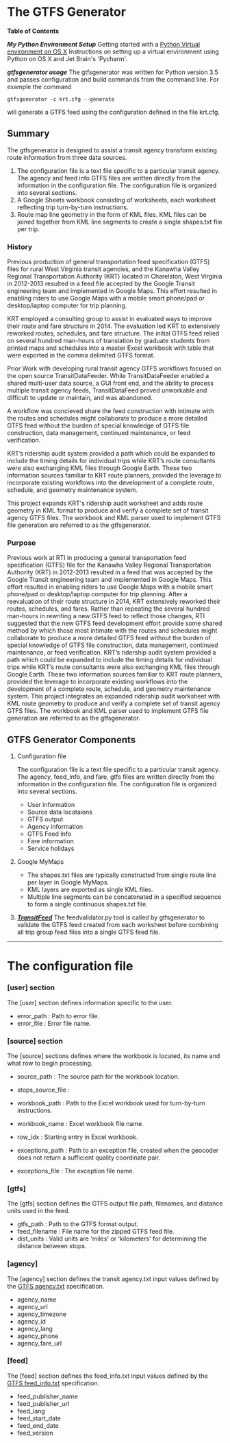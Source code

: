 # The GTFS Generator

**Table of Contents**


**_My Python Environment Setup_**
Getting started with a [Python Virtual environment on OS X](https://bitbucket.org/Dr_Pete/os-x-virtual-envirionment)
Instructions on setting up a virtual environment using Python on OS X and Jet Brain's 'Pycharm'.

**_gtfsgenerator usage_**
The gtfsgenerator was written for Python version 3.5 and passes configuration and build commands from the command line. For example the command

```
gtfsgenerator -c krt.cfg --generate
```

will generate a GTFS feed using the configuration defined in the file krt.cfg.

## Summary
The gtfsgenerator is designed to assist a transit agency transform existing route information from three data sources.

1. The configuration file is a text file specific to a particular transit agency. The agency and feed info GTFS files
    are written directly from the information in the configuration file. The configuration file is organized into several
    sections.
2. A Google Sheets workbook consisting of worksheets, each worksheet reflecting trip turn-by-turn instructions.
3. Route map line geometry in the form of KML files. KML files can be joined together from KML line segments to create a single shapes.txt file per trip.

### History 
Previous production of general transportation feed specification (GTFS) files for rural West Virginia transit agencies, and the Kanawha Valley Regional Transportation Authority (KRT) located in Charelston, West Virginia in 2012-2013 resulted in a feed file accepted by the Google Transit engineering team and implemented in Google Maps. This effort resulted in enabling riders to use Google Maps with a mobile smart phone/pad or desktop/laptop computer for trip planning.

KRT employed a consulting group to assist in evaluated ways to improve their route and fare structure in 2014. The evaluation led KRT to extensively reworked routes, schedules, and fare structure. The initial GTFS feed relied on several hundred man-hours of translation by graduate students from printed maps and schedules into a master Excel workbook with table that were exported in the comma delimited GTFS format.

Prior Work with developing rural transit agency GTFS workflows focused on the open source TransitDataFeeder. While TransitDataFeeder enabled a shared multi-user data source, a GUI front end, and the ability to process multiple transit agency feeds, TransitDataFeed proved unworkable and difficult to update or maintain, and was abandoned.

A workflow was concieved share the feed construction with  intimate with the routes and schedules might collaborate to produce a more detailed GTFS feed without the burden of special knowledge of GTFS file construction, data management, continued maintenance, or feed verification.

KRT’s ridership audit system provided a path which could be expanded to include the timing details for individual trips while KRT’s route consultants were also exchanging KML files through Google Earth. These two information sources familiar to KRT route planners, provided the leverage to incorporate existing workflows into the development of a complete route, schedule, and geometry maintenance system.

This project expands KRT's ridership audit worksheet and adds route geometry in KML format to produce and verify a complete set of transit agency GTFS files. The workbook and KML parser used to implement GTFS file generation are referred to as the gtfsgenerator.

### Purpose
Previous work at RTI in producing a general transportation feed specification (GTFS) file for the Kanawha Valley Regional Transportation Authority (KRT) in 2012-2013 resulted in a feed that was accepted by the Google Transit engineering team and implemented in Google Maps. This effort resulted in enabling riders to use Google Maps with a mobile smart phone/pad or desktop/laptop computer for trip planning.
After a reevaluation of their route structure in 2014, KRT extensively reworked their routes, schedules, and fares. Rather than repeating the several hundred man-hours in rewriting a new GTFS feed to reflect those changes, RTI suggested that the new GTFS feed development effort provide some shared method by which those most intimate with the routes and schedules might collaborate to produce a more detailed GTFS feed without the burden of special knowledge of GTFS file construction, data management, continued maintenance, or feed verification.
KRT’s ridership audit system provided a path which could be expanded to include the timing details for individual trips while KRT’s route consultants were also exchanging KML files through Google Earth. These two information sources familiar to KRT route planners, provided the leverage to incorporate existing workflows into the development of a complete route, schedule, and geometry maintenance system.
This project integrates an expanded ridership audit worksheet with KML route geometry to produce and verify a complete set of transit agency GTFS files. The workbook and KML parser used to implement GTFS file generation are referred to as the gtfsgenerator.

## GTFS Generator Components
1. Configuration file

    The configuration file is a text file specific to a particular transit agency. The agency, feed_info, and fare,  gtfs files are written directly from the information in the configuration file. The configuration file is organized into several sections.
    * User information
    * Source data locataions
    * GTFS output
    * Agency information
    * GTFS Feed Info
    * Fare information
    * Service holidays

2. Google MyMaps
    * The shapes.txt files are typically constructed from single route line per layer in Google MyMaps.
    * KML layers are exported as single KML files.
    * Multiple line segments can be concatenated in a specified sequence to form a single continuous shapes.txt file.
3. [**_TransitFeed_**](https://github.com/google/transitfeed)
    The feedvalidator.py tool is called by gtfsgenerator to validate the GTFS feed created from each worksheet before combining all trip group feed files into a single GTFS feed file.
***

# The configuration file

### [user] section
The [user] section defines information specific to the user.

- error_path
: Path to error file.
- error_file
: Error file name.

### [source] section
The [source] sections defines where the workbook is located, its name and what row to begin processing.

- source_path
: The source path for the workbook location.
- stops_source_file
: 
- workbook_path
: Path to the Excel workbook used for turn-by-turn instructions.
- workbook_name
: Excel workbook file name.

- row_idx
: Starting entry in Excel workbook. 
- exceptions_path
: Path to an exception file, created when the geocoder does not return a sufficient quality coordinate pair.
- exceptions_file
: The exception file name.

### [gtfs]
The [gtfs] section defines the GTFS output file path, filenames, and distance units used in the feed.

- gtfs_path
: Path to the GTFS format output.
- feed_filename
: File name for the zipped GTFS feed file.
- dist_units
: Valid units are 'miles' or 'kilometers' for determining the distance between stops.

### [agency]
The [agency] section defines the transit agency.txt input values defined by the [GTFS agency.txt](https://developers.google.com/transit/gtfs/reference?hl=en#agencytxt) specification.

- agency_name
- agency_url
- agency_timezone
- agency_id
- agency_lang
- agency_phone
- agency_fare_url

### [feed]
The [feed] section defines the feed_info.txt input values defined by the [GTFS feed_info.txt](https://developers.google.com/transit/gtfs/reference?hl=en#feed_infotxt) specification.

- feed_publisher_name
- feed_publisher_url
- feed_lang
- feed_start_date
- feed_end_date
- feed_version

